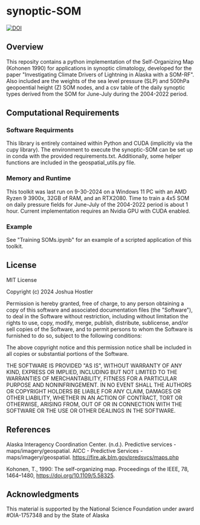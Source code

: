 # synoptic-SOM
[![DOI](https://zenodo.org/badge/500991505.svg)](https://doi.org/10.5281/zenodo.13864055)

## Overview
This reposity contains a python implementation of the Self-Organizing Map (Kohonen 1990) for applications in synoptic climatology, developed for the 
paper "Investigating Climate Drivers of Lightning in Alaska with a SOM-RF". Also included are the weights of the sea level pressure (SLP) and 500hPa 
geopoential height (Z) SOM nodes, and a csv table of the daily synoptic types derived from the SOM for June-July during the 2004-2022 period.

## Computational Requirements

### Software Requirments
This library is entirely contained within Python and CUDA (implicitly via the cupy library). The environment to execute 
the synoptic-SOM can be set up in conda with the provided requirements.txt. Additionally, some helper functions are included
in the geospatial_utils.py file.

### Memory and Runtime
This toolkit was last run on 9-30-2024 on a Windows 11 PC with an AMD Ryzen 9 3900x, 32GB of RAM, and an RTX2080. Time to train a 4x5 SOM on daily pressure fields for June-July of the 2004-2022 period is about 1 hour. Current implementation requires an Nvidia GPU with CUDA enabled.

### Example
See "Training SOMs.ipynb" for an example of a scripted application of this toolkit.

## License
MIT License

Copyright (c) 2024 Joshua Hostler

Permission is hereby granted, free of charge, to any person obtaining a copy
of this software and associated documentation files (the "Software"), to deal
in the Software without restriction, including without limitation the rights
to use, copy, modify, merge, publish, distribute, sublicense, and/or sell
copies of the Software, and to permit persons to whom the Software is
furnished to do so, subject to the following conditions:

The above copyright notice and this permission notice shall be included in all
copies or substantial portions of the Software.

THE SOFTWARE IS PROVIDED "AS IS", WITHOUT WARRANTY OF ANY KIND, EXPRESS OR
IMPLIED, INCLUDING BUT NOT LIMITED TO THE WARRANTIES OF MERCHANTABILITY,
FITNESS FOR A PARTICULAR PURPOSE AND NONINFRINGEMENT. IN NO EVENT SHALL THE
AUTHORS OR COPYRIGHT HOLDERS BE LIABLE FOR ANY CLAIM, DAMAGES OR OTHER
LIABILITY, WHETHER IN AN ACTION OF CONTRACT, TORT OR OTHERWISE, ARISING FROM,
OUT OF OR IN CONNECTION WITH THE SOFTWARE OR THE USE OR OTHER DEALINGS IN THE
SOFTWARE.

## References
Alaska Interagency Coordination Center. (n.d.). Predictive services - maps/imagery/geospatial. AICC - Predictive Services - maps/imagery/geospatial. https://fire.ak.blm.gov/predsvcs/maps.php

Kohonen, T., 1990: The self-organizing map. Proceedings of the IEEE, 78, 1464–1480, https://doi.org/10.1109/5.58325.

## Acknowledgments
This material is supported by the National Science Foundation under award #OIA-1757348 and by the State of Alaska
